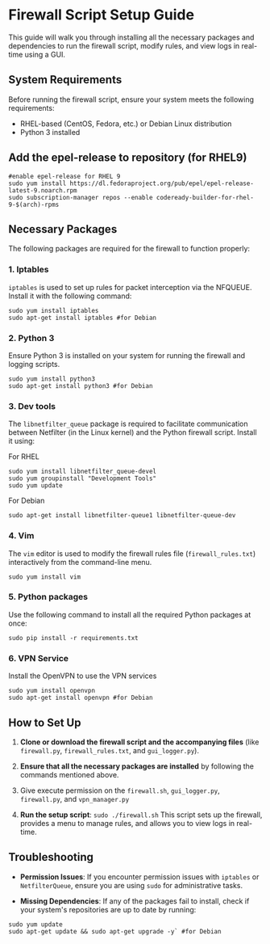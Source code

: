 # Firewall Script Setup Guide

This guide will walk you through installing all the necessary packages and dependencies to run the firewall script, modify rules, and view logs in real-time using a GUI.

## System Requirements

Before running the firewall script, ensure your system meets the following requirements:
- RHEL-based  (CentOS, Fedora, etc.) or Debian Linux distribution
- Python 3 installed


## Add the epel-release to repository (for RHEL9)

```
#enable epel-release for RHEL 9
sudo yum install https://dl.fedoraproject.org/pub/epel/epel-release-latest-9.noarch.rpm
sudo subscription-manager repos --enable codeready-builder-for-rhel-9-$(arch)-rpms
```
## Necessary Packages

The following packages are required for the firewall to function properly:

### 1. **Iptables**
`iptables` is used to set up rules for packet interception via the NFQUEUE. Install it with the following command:

```
sudo yum install iptables
sudo apt-get install iptables #for Debian
```

### 2. **Python 3**

Ensure Python 3 is installed on your system for running the firewall and logging scripts.

```
sudo yum install python3
sudo apt-get install python3 #for Debian
```

### 3. Dev tools

The `libnetfilter_queue` package is required to facilitate communication between Netfilter (in the Linux kernel) and the Python firewall script. Install it using:

For RHEL 
```
sudo yum install libnetfilter_queue-devel
sudo yum groupinstall "Development Tools"
sudo yum update
```

For Debian
```
sudo apt-get install libnetfilter-queue1 libnetfilter-queue-dev
```

### 4. **Vim**

The `vim` editor is used to modify the firewall rules file (`firewall_rules.txt`) interactively from the command-line menu.

```
sudo yum install vim
```

### 5. Python packages

Use the following command to install all the required Python packages at once:

```
sudo pip install -r requirements.txt
```

### 6. VPN Service

Install the OpenVPN to use the VPN services

```
sudo yum install openvpn
sudo apt-get install openvpn #for Debian
```
## How to Set Up

1. **Clone or download the firewall script and the accompanying files** (like `firewall.py`, `firewall_rules.txt`, and `gui_logger.py`).
    
2. **Ensure that all the necessary packages are installed** by following the commands mentioned above. 
3. Give execute permission on the `firewall.sh`, `gui_logger.py`, `firewall.py`, and `vpn_manager.py`
    
4. **Run the setup script**:
    `sudo ./firewall.sh`
    This script sets up the firewall, provides a menu to manage rules, and allows you to view logs in real-time.

## Troubleshooting

- **Permission Issues**: If you encounter permission issues with `iptables` or `NetfilterQueue`, ensure you are using `sudo` for administrative tasks.
    
- **Missing Dependencies**: If any of the packages fail to install, check if your system's repositories are up to date by running:
```
sudo yum update
sudo apt-get update && sudo apt-get upgrade -y` #for Debian
```